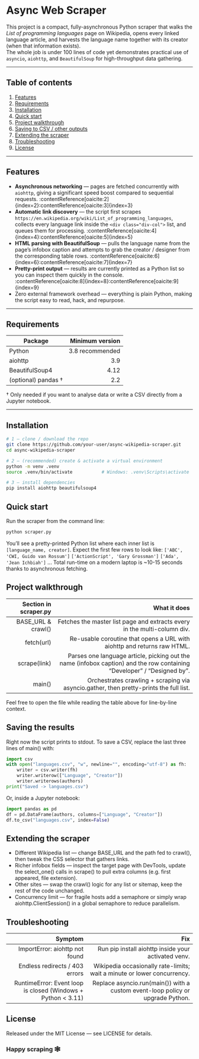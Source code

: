 # Async Web Scraper

This project is a compact, fully-asynchronous Python scraper that walks the
*List of programming languages* page on Wikipedia, opens every linked language
article, and harvests the language name together with its creator (when that
information exists).  
The whole job is under 100 lines of code yet demonstrates practical use of
`asyncio`, `aiohttp`, and `BeautifulSoup` for high-throughput data gathering.

---

## Table of contents
1. [Features](#features)  
2. [Requirements](#requirements)  
3. [Installation](#installation)  
4. [Quick start](#quick-start)  
5. [Project walkthrough](#project-walkthrough)  
6. [Saving to CSV / other outputs](#saving-the-results)  
7. [Extending the scraper](#extending-the-scraper)  
8. [Troubleshooting](#troubleshooting)  
9. [License](#license)

---

## Features<a id="features"></a>

* **Asynchronous networking** — pages are fetched concurrently with
  `aiohttp`, giving a significant speed boost compared to sequential
  requests. :contentReference[oaicite:2]{index=2}:contentReference[oaicite:3]{index=3}  
* **Automatic link discovery** — the script first scrapes
  `https://en.wikipedia.org/wiki/List_of_programming_languages`,
  collects every language link inside the `<div class="div-col">` list, and
  queues them for processing. :contentReference[oaicite:4]{index=4}:contentReference[oaicite:5]{index=5}  
* **HTML parsing with BeautifulSoup** — pulls the language name from the
  page’s infobox caption and attempts to grab the creator / designer from the
  corresponding table rows. :contentReference[oaicite:6]{index=6}:contentReference[oaicite:7]{index=7}  
* **Pretty-print output** — results are currently printed as a Python list
  so you can inspect them quickly in the console. :contentReference[oaicite:8]{index=8}:contentReference[oaicite:9]{index=9}  
* Zero external framework overhead — everything is plain Python,
  making the script easy to read, hack, and repurpose.

---

## Requirements<a id="requirements"></a>

| Package          | Minimum version |
| ---------------- | --------------: |
| Python           | 3.8 recommended |
| aiohttp          | 3.9            |
| BeautifulSoup4   | 4.12           |
| (optional) pandas † | 2.2           |

† Only needed if you want to analyse data or write a CSV directly from a
Jupyter notebook.

---

## Installation<a id="installation"></a>

```bash
# 1 – clone / download the repo
git clone https://github.com/your-user/async-wikipedia-scraper.git
cd async-wikipedia-scraper

# 2 – (recommended) create & activate a virtual environment
python -m venv .venv
source .venv/bin/activate           # Windows: .venv\Scripts\activate

# 3 – install dependencies
pip install aiohttp beautifulsoup4
```

## Quick start<a id="quick-start"></a>
Run the scraper from the command line:

```bash
python scraper.py
```
You’ll see a pretty-printed Python list where each inner list is
`[language_name, creator]`. Expect the first few rows to look like:
`['ABC', 'CWI, Guido van Rossum']`
`['ActionScript', 'Gary Grossman']`
`['Ada', 'Jean Ichbiah']`
...
Total run-time on a modern laptop is ~10-15 seconds thanks to asynchronous
fetching.

## Project walkthrough<a id="project-walkthrough"></a>
| Section in scraper.py | What it does |
| ----------------:  | --------------: |
| BASE_URL & crawl() | Fetches the master list page and extracts every <a> in the multi-column div. |
| fetch(url)         | Re-usable coroutine that opens a URL with aiohttp and returns raw HTML.      |
| scrape(link)       | Parses one language article, picking out the name (infobox caption) and the row containing “Developer” / “Designed by”. |
| main()             | Orchestrates crawling + scraping via asyncio.gather, then pretty-prints the full list. | 

Feel free to open the file while reading the table above for line-by-line
context.

## Saving the results<a id="saving-the-results"></a>
Right now the script prints to stdout.
To save a CSV, replace the last three lines of main() with:

```python
import csv
with open("languages.csv", "w", newline="", encoding="utf-8") as fh:
    writer = csv.writer(fh)
    writer.writerow(["Language", "Creator"])
    writer.writerows(authors)
print("Saved -> languages.csv")
```
Or, inside a Jupyter notebook:

```python
import pandas as pd
df = pd.DataFrame(authors, columns=["Language", "Creator"])
df.to_csv("languages.csv", index=False)
```

## Extending the scraper<a id="extending-the-scraper"></a>
- Different Wikipedia list — change BASE_URL and the path fed to crawl(), then tweak the CSS selector that gathers links.
- Richer infobox fields — inspect the target page with DevTools, update the select_one() calls in scrape() to pull extra columns (e.g. first appeared, file extension).
- Other sites — swap the crawl() logic for any list or sitemap, keep the rest of the code unchanged.
- Concurrency limit — for fragile hosts add a semaphore or simply wrap aiohttp.ClientSession() in a global semaphore to reduce parallelism.

## Troubleshooting<a id="troubleshooting"></a>
| Symptom                        | Fix             |
| ----------------:              | --------------: |
| ImportError: aiohttp not found | Run pip install aiohttp inside your activated venv. |
| Endless redirects / 403 errors | Wikipedia occasionally rate-limits; wait a minute or lower concurrency. |
| RuntimeError: Event loop is closed (Windows + Python < 3.11) | Replace asyncio.run(main()) with a custom event-loop policy or upgrade Python. |

## License<a id="license"></a>
Released under the MIT License — see LICENSE for details.

### Happy scraping 🕸️
